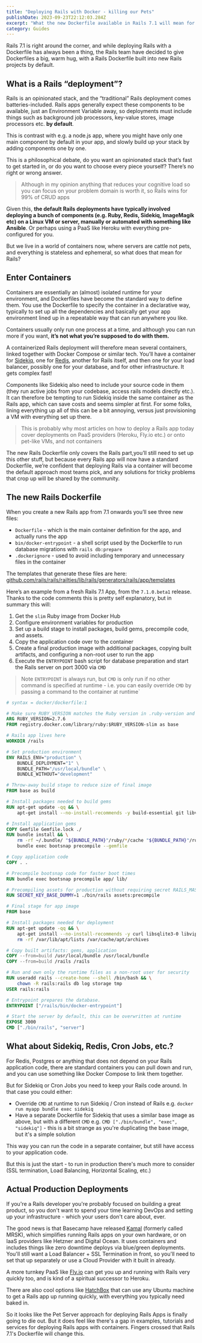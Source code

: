 ```yaml
---
title: "Deploying Rails with Docker - killing our Pets"
publishDate: 2023-09-23T22:12:03.284Z
excerpt: "What the new Dockerfile available in Rails 7.1 will mean for Rails deployments"
category: Guides
---
```


Rails 7.1 is right around the corner, and while deploying Rails with a Dockerfile has always been a thing, the Rails team have decided to give Dockerfiles a big, warm hug, with a Rails Dockerfile built into new Rails projects by default.

## What is a Rails “deployment”?

Rails is an opinionated stack, and the “traditional” Rails deployment comes batteries-included. Rails apps generally expect these components to be available, just an Environment Variable away, so deployments must include things such as background job processors, key-value stores, image processors etc. **by default**.

This is contrast with e.g. a node.js app, where you might have only one main component by default in your app, and slowly build up your stack by adding components one by one.

This is a philosophical debate, do you want an opinionated stack that’s fast to get started in, or do you want to choose every piece yourself? There’s no right or wrong answer.

> Although in my opinion anything that reduces your cognitive load so you can focus on your problem domain is worth it, so Rails wins for 99% of CRUD apps

Given this, **the default Rails deployments have typically involved deploying a bunch of components (e.g. Ruby, Redis, Sidekiq, ImageMagik etc) on a Linux VM or server, manually or automated with something like Ansible**. Or perhaps using a PaaS like Heroku with everything pre-configured for you.

But we live in a world of containers now, where servers are cattle not pets, and everything is stateless and ephemeral, so what does that mean for Rails?

## Enter Containers

Containers are essentially an (almost) isolated runtime for your environment, and Dockerfiles have become the standard way to define them. You use the Dockerfile to specify the container in a declarative way, typically to set up all the dependencies and basically get your app environment lined up in a repeatable way that can run anywhere you like.

Containers usually only run one process at a time, and although you can run more if you want, **it’s not what you’re supposed to do with them.**

A containerized Rails deployment will therefore mean several containers, linked together with Docker Compose or similar tech. You’ll have a container for [Sidekiq](https://github.com/sidekiq/sidekiq), one for [Redis](https://redis.io/), another for Rails itself, and then one for your load balancer, possibly one for your database, and for other infrastructure. It gets complex fast!

Components like Sidekiq also need to include your source code in them (they run active jobs from your codebase, access rails models directly etc.). It can therefore be tempting to run Sidekiq inside the same container as the Rails app, which can save costs and seems simpler at first. For some folks, lining everything up all of this can be a bit annoying, versus just provisioning a VM with everything set up there. 

> This is probably why most articles on how to deploy a Rails app today cover deployments on PaaS providers (Heroku, Fly.io etc.) or onto pet-like VMs, and not containers

The new Rails Dockerfile only covers the Rails part,you’ll still need to set up this other stuff, but because every Rails app will now have a standard Dockerfile, we’re confident that deploying Rails via a container will become the default approach most teams pick, and any solutions for tricky problems that crop up will be shared by the community.

## The new Rails Dockerfile

When you create a new Rails app from 7.1 onwards you’ll see three new files:

- `Dockerfile` - which is the main container definition for the app, and actually runs the app
- `bin/docker-entrypoint` - a shell script used by the Dockerfile to run database migrations with `rails db:prepare`
- ``.dockerignore`` - used to avoid including temporary and unnecessary files in the container

The templates that generate these files are here: [github.com/rails/rails/railties/lib/rails/generators/rails/app/templates](https://github.com/rails/rails/tree/ef6c3fb4bf43119385ad0dd04b42eb5cd0d9fb93/railties/lib/rails/generators/rails/app/templates)

Here’s an example from a fresh Rails 7.1 App, from the `7.1.0.beta1` release. Thanks to the code comments this is pretty self explanatory, but in summary this will: 

1. Get the `slim` Ruby image from Docker Hub
2. Configure environment variables for production
3. Set up a build stage to install packages, build gems, precompile code, and assets.
4. Copy the application code over to the container
4. Create a final production image with additional packages, copying built artifacts, and configuring a non-root user to run the app
5. Execute the `ENTRYPOINT` bash script for database preparation and start the Rails server on port 3000 via `CMD`

> Note `ENTRYPOINT` is always run, but `CMD` is only run if no other command is specified at runtime - i.e. you can easily override `CMD` by passing a command to the container at runtime`

```dockerfile
# syntax = docker/dockerfile:1

# Make sure RUBY_VERSION matches the Ruby version in .ruby-version and Gemfile
ARG RUBY_VERSION=2.7.6
FROM registry.docker.com/library/ruby:$RUBY_VERSION-slim as base

# Rails app lives here
WORKDIR /rails

# Set production environment
ENV RAILS_ENV="production" \
    BUNDLE_DEPLOYMENT="1" \
    BUNDLE_PATH="/usr/local/bundle" \
    BUNDLE_WITHOUT="development"

# Throw-away build stage to reduce size of final image
FROM base as build

# Install packages needed to build gems
RUN apt-get update -qq && \
    apt-get install --no-install-recommends -y build-essential git libvips pkg-config

# Install application gems
COPY Gemfile Gemfile.lock ./
RUN bundle install && \
    rm -rf ~/.bundle/ "${BUNDLE_PATH}"/ruby/*/cache "${BUNDLE_PATH}"/ruby/*/bundler/gems/*/.git && \
    bundle exec bootsnap precompile --gemfile

# Copy application code
COPY . .

# Precompile bootsnap code for faster boot times
RUN bundle exec bootsnap precompile app/ lib/

# Precompiling assets for production without requiring secret RAILS_MASTER_KEY
RUN SECRET_KEY_BASE_DUMMY=1 ./bin/rails assets:precompile

# Final stage for app image
FROM base

# Install packages needed for deployment
RUN apt-get update -qq && \
    apt-get install --no-install-recommends -y curl libsqlite3-0 libvips && \
    rm -rf /var/lib/apt/lists /var/cache/apt/archives

# Copy built artifacts: gems, application
COPY --from=build /usr/local/bundle /usr/local/bundle
COPY --from=build /rails /rails

# Run and own only the runtime files as a non-root user for security
RUN useradd rails --create-home --shell /bin/bash && \
    chown -R rails:rails db log storage tmp
USER rails:rails

# Entrypoint prepares the database.
ENTRYPOINT ["/rails/bin/docker-entrypoint"]

# Start the server by default, this can be overwritten at runtime
EXPOSE 3000
CMD ["./bin/rails", "server"]
```

## What about Sidekiq, Redis, Cron Jobs, etc.?

For Redis, Postgres or anything that does not depend on your Rails application code, there are standard containers you can pull down and run, and you can use something like Docker Compose to link them together.

But for Sidekiq or Cron Jobs you need to keep your Rails code around. In that case you could either:

- Override `CMD` at runtime to run Sidekiq / Cron instead of Rails e.g. `docker run myapp bundle exec sidekiq`
- Have a separate Dockerfile for Sidekiq that uses a similar base image as above, but with a different `CMD` e.g. `CMD ["./bin/bundle", "exec", "sidekiq"]` - this is a bit strange as you're duplicating the base image, but it's a simple solution

This way you can run the code in a separate container, but still have access to your application code.

But this is just the start - to run in production there's much more to consider (SSL termination, Load Balancing, Horizontal Scaling, etc.)

## Actual Production Deployments

If you're a Rails developer you're probably focused on building a great product, so you don't want to spend your time learning DevOps and setting up your infrastructure - which your users don't care about, ever.

The good news is that Basecamp have released [Kamal](https://github.com/basecamp/kamal) (formerly called MRSK), which  simplifies running Rails apps on your own hardware, or on IaaS providers like Hetzner and Digital Ocean. It uses containers and includes things like zero downtime deploys via blue/green deployments. You'll still want a Load Balancer + SSL Termination in front, so you'll need to set that up separately or use a Cloud Provider with it built in already.

A more turnkey PaaS like [Fly.io](https://fly.io) can get you up and running with Rails very quickly too, and is kind of a spiritual successor to Heroku. 

There are also cool options like [HatchBox](https://www.hatchbox.io/) that can use any Ubuntu machine to get a Rails app up running quickly, with everything you typically need baked in.

So it looks like the Pet Server approach for deploying Rails Apps is finally going to die out. But it does feel like there's a gap in examples, tutorials and services for deploying Rails apps with containers. Fingers crossed that Rails 7.1's Dockerfile will change this.
